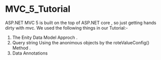 # MVC_5_Tutorial
ASP.NET MVC 5 is built on the top of ASP.NET core , so just getting hands dirty with mvc.
We used the following things in our Tutorial:-
 1) The Enity Data Model Approch .
 2) Query string Using the anonimous objects by the roteValueConfig() Method .
 3) Data Annotations
